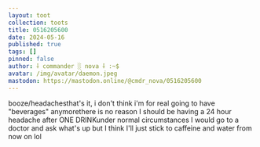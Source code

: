 ```yaml
---
layout: toot
collection: toots
title: 0516205600
date: 2024-05-16
published: true
tags: []
pinned: false
author: ⸸ commander ░ nova ⸸ :~$
avatar: /img/avatar/daemon.jpeg
mastodon: https://mastodon.online/@cmdr_nova/0516205600
---
```


booze/headachesthat's it, i don't think i'm for real going to have "beverages" anymorethere is no reason I should be having a 24 hour headache after ONE DRINKunder normal circumstances I would go to a doctor and ask what's up but I think I'll just stick to caffeine and water from now on lol
